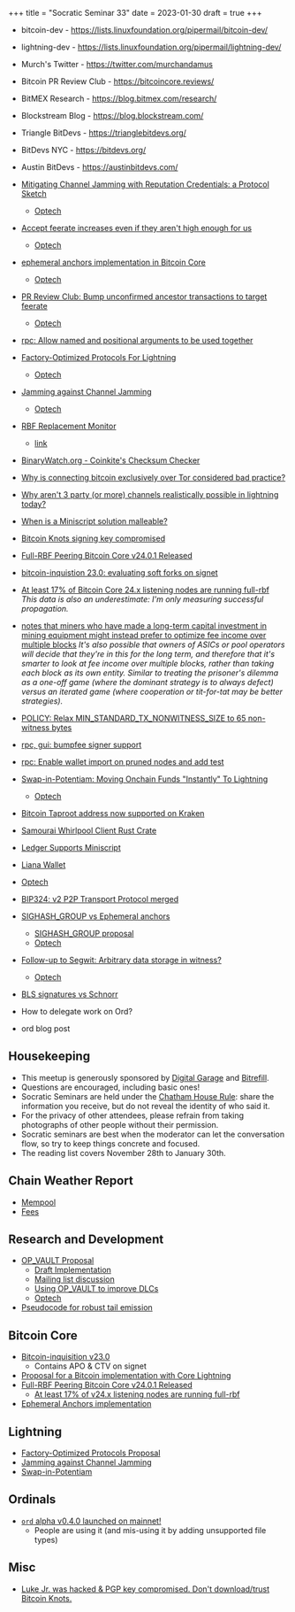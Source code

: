 +++
title = "Socratic Seminar 33"
date = 2023-01-30
draft = true
+++

- bitcoin-dev - https://lists.linuxfoundation.org/pipermail/bitcoin-dev/
- lightning-dev - https://lists.linuxfoundation.org/pipermail/lightning-dev/
- Murch's Twitter - https://twitter.com/murchandamus
- Bitcoin PR Review Club - https://bitcoincore.reviews/
- BitMEX Research - https://blog.bitmex.com/research/
- Blockstream Blog - https://blog.blockstream.com/
- Triangle BitDevs - https://trianglebitdevs.org/
- BitDevs NYC - https://bitdevs.org/
- Austin BitDevs - https://austinbitdevs.com/

- [Mitigating Channel Jamming with Reputation Credentials: a Protocol Sketch](https://lists.linuxfoundation.org/pipermail/lightning-dev/2022-November/003754.html)
  - [Optech](https://bitcoinops.org/en/newsletters/2022/11/30/#reputation-credentials-proposal-to-mitigate-ln-jamming-attacks)

- [Accept feerate increases even if they aren't high enough for us](https://github.com/lightningdevkit/rust-lightning/pull/1852)
  - [Optech](https://bitcoinops.org/en/newsletters/2022/11/30/#ldk-1852)

- [ephemeral anchors implementation in Bitcoin Core](https://lists.linuxfoundation.org/pipermail/bitcoin-dev/2022-November/021222.html)
  - [Optech](https://bitcoinops.org/en/newsletters/2022/12/07/#ephemeral-anchors-implementation)

- [PR Review Club: Bump unconfirmed ancestor transactions to target feerate](https://bitcoincore.reviews/26152)
  - [Optech](https://bitcoinops.org/en/newsletters/2022/12/07/#bitcoin-core-pr-review-club)


- [rpc: Allow named and positional arguments to be used together](https://github.com/bitcoin/bitcoin/pull/19762)

- [Factory-Optimized Protocols For Lightning](https://lists.linuxfoundation.org/pipermail/lightning-dev/2022-December/003782.html)
  - [Optech](https://bitcoinops.org/en/newsletters/2022/12/14/#factory-optimized-ln-protocol-proposal)


- [Jamming against Channel Jamming](https://lists.linuxfoundation.org/pipermail/lightning-dev/2022-December/003781.html)
  - [Optech](https://bitcoinops.org/en/newsletters/2022/12/14/#local-jamming-to-prevent-remote-jamming)

- [RBF Replacement Monitor](https://lists.linuxfoundation.org/pipermail/bitcoin-dev/2022-December/021258.html)
  - [link](https://fullrbf.mempool.observer/)

- [BinaryWatch.org - Coinkite's Checksum Checker](https://binarywatch.org/)

- [Why is connecting bitcoin exclusively over Tor considered bad practice?](https://bitcoin.stackexchange.com/questions/116146/why-is-connecting-bitcoin-exclusively-over-tor-considered-bad-practice)

- [Why aren't 3 party (or more) channels realistically possible in lightning today?](https://bitcoin.stackexchange.com/questions/116257/why-arent-3-party-or-more-channels-realistically-possible-in-lightning-today)

- [When is a Miniscript solution malleable?](https://bitcoin.stackexchange.com/questions/116275/when-is-a-miniscript-solution-malleable)

- [Bitcoin Knots signing key compromised](https://bitcoinops.org/en/newsletters/2023/01/04/#bitcoin-knots-signing-key-compromised)

- [Full-RBF Peering Bitcoin Core v24.0.1 Released](https://lists.linuxfoundation.org/pipermail/bitcoin-dev/2022-December/021270.html)

- [bitcoin-inquistion 23.0: evaluating soft forks on signet](https://lists.linuxfoundation.org/pipermail/bitcoin-dev/2022-December/021275.html)

- [At least 17% of Bitcoin Core 24.x listening nodes are running full-rbf](https://lists.linuxfoundation.org/pipermail/bitcoin-dev/2022-December/021296.html) *This data is also an underestimate: I'm only measuring successful propagation.*

- [notes that miners who have made a long-term capital investment in mining equipment might instead prefer to optimize fee income over multiple blocks](https://lists.linuxfoundation.org/pipermail/bitcoin-dev/2022-December/021276.html) *It's also possible that owners of ASICs or pool operators will decide that they're in this for the long term, and therefore that it's smarter to look at fee income over multiple blocks, rather than taking each block as its own entity. Similar to treating the prisoner's dilemma as a one-off game (where the dominant strategy is to always defect) versus an iterated game (where cooperation or tit-for-tat may be better strategies).*

- [POLICY: Relax MIN_STANDARD_TX_NONWITNESS_SIZE to 65 non-witness bytes](https://github.com/bitcoin/bitcoin/pull/26265)

- [rpc, gui: bumpfee signer support](https://github.com/bitcoin/bitcoin/pull/21576)

- [rpc: Enable wallet import on pruned nodes and add test](https://github.com/bitcoin/bitcoin/pull/24865)

- [Swap-in-Potentiam: Moving Onchain Funds "Instantly" To Lightning](https://lists.linuxfoundation.org/pipermail/lightning-dev/2023-January/003810.html)
  - [Optech](https://bitcoinops.org/en/newsletters/2023/01/11/#non-interactive-ln-channel-open-commitments)

- [Bitcoin Taproot address now supported on Kraken](https://blog.kraken.com/post/16740/bitcoin-taproot-address-now-supported-on-kraken/)

- [Samourai Whirlpool Client Rust Crate](https://github.com/straylight-orbit/whirlpool-client-rs)
- [Ledger Supports Miniscript](https://bitcoinops.org/en/newsletters/2023/01/18/#ledger-supports-miniscript)


- [Liana Wallet](https://wizardsardine.com/blog/liana-announcement/)
 - [Optech](https://bitcoinops.org/en/newsletters/2023/01/18/#liana-wallet-released)

- [BIP324: v2 P2P Transport Protocol merged](https://github.com/bitcoin/bips/issues/1378)

- [SIGHASH_GROUP vs Ephemeral anchors](https://lists.linuxfoundation.org/pipermail/bitcoin-dev/2023-January/021334.html)
  - [SIGHASH_GROUP proposal](https://lists.linuxfoundation.org/pipermail/bitcoin-dev/2021-July/019243.html)
  - [Optech](https://bitcoinops.org/en/newsletters/2023/01/25/#ephemeral-anchors-compared-to-sighash-group)

- [Follow-up to Segwit: Arbitrary data storage in witness?](https://bitcoin.stackexchange.com/questions/116875/follow-up-to-segwit-arbitrary-data-storage-in-witness)
  - [Optech](https://bitcoinops.org/en/newsletters/2023/01/25/#arbitrary-data-storage-in-witness)

- [BLS signatures vs Schnorr](https://bitcoin.stackexchange.com/questions/116551/bls-signatures-vs-schnorr)

- How to delegate work on Ord?
- ord blog post

Housekeeping
------------

- This meetup is generously sponsored by [Digital Garage](https://dg717.com/) and [Bitrefill](https://bitrefill.com/).
- Questions are encouraged, including basic ones!
- Socratic Seminars are held under the [Chatham House Rule](https://www.chathamhouse.org/about-us/chatham-house-rule): share the information you receive, but do not reveal the identity of who said it.
- For the privacy of other attendees, please refrain from taking photographs of other people without their permission.
- Socratic seminars are best when the moderator can let the conversation flow, so try to keep things concrete and focused.
- The reading list covers November 28th to January 30th.

Chain Weather Report
--------------------

- [Mempool](https://www.bitcoin-mempool.info/#BTC,30d,weight)
- [Fees](https://transactionfee.info/charts/fees-package-feerates/)

Research and Development
------------------------

- [OP_VAULT Proposal](https://jameso.be/vaults.pdf)
  - [Draft Implementation](https://github.com/bitcoin/bitcoin/pull/26857)
  - [Mailing list discussion](https://lists.linuxfoundation.org/pipermail/bitcoin-dev/2023-January/021318.html)
  - [Using OP_VAULT to improve DLCs](https://lists.linuxfoundation.org/pipermail/bitcoin-dev/2023-January/021339.html)
  - [Optech](https://bitcoinops.org/en/newsletters/2023/01/18/#proposal-for-new-vault-specific-opcodes)
- [Pseudocode for robust tail emission](https://lists.linuxfoundation.org/pipermail/bitcoin-dev/2022-December/021299.html)

Bitcoin Core
------------
- [Bitcoin-inquisition v23.0](https://lists.linuxfoundation.org/pipermail/bitcoin-dev/2022-December/021275.html)
  - Contains APO & CTV on signet
- [Proposal for a Bitcoin implementation with Core Lightning](https://lists.linuxfoundation.org/pipermail/bitcoin-dev/2023-January/021343.html)
- [Full-RBF Peering Bitcoin Core v24.0.1 Released](https://lists.linuxfoundation.org/pipermail/bitcoin-dev/2022-December/021270.html)
  - [At least 17% of v24.x listening nodes are running full-rbf](https://lists.linuxfoundation.org/pipermail/bitcoin-dev/2022-December/021296.html)
- [Ephemeral Anchors implementation](https://lists.linuxfoundation.org/pipermail/bitcoin-dev/2022-November/021222.html)

Lightning
--------

- [Factory-Optimized Protocols Proposal](https://lists.linuxfoundation.org/pipermail/lightning-dev/2022-December/003782.html)
- [Jamming against Channel Jamming](https://lists.linuxfoundation.org/pipermail/lightning-dev/2022-December/003781.html)
- [Swap-in-Potentiam](https://lists.linuxfoundation.org/pipermail/lightning-dev/2023-January/003810.html)

Ordinals
--------

- [`ord` alpha v0.4.0 launched on mainnet!](https://twitter.com/rodarmor/status/1616567899719860230)
  - People are using it (and mis-using it by adding unsupported file types)

Misc
----

- [Luke Jr. was hacked & PGP key compromised. Don't download/trust Bitcoin Knots.](https://twitter.com/LukeDashjr/status/1609613748364509184)

